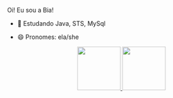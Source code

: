   Oi! Eu sou a Bia!
  
- 🌱 Estudando Java, STS, MySql
- 😄 Pronomes: ela/she
  
  
  
  
  <div align="center">
  <a href="https://github.com/bialocatelli">
  <img height="100em" src="https://github-readme-stats.vercel.app/api?username=bialocatelli&show_icons=true&theme=dracula&include_all_commits=true&count_private=true"/>
  <img height="100em" src="https://github-readme-stats.vercel.app/api/top-langs/?username=bialocatelli&layout=compact&langs_count=7&theme=dracula"/>
</div>

  
